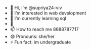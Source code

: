 - 👋 Hi, I’m @supriya24-viv
- 👀 I’m interested in web development 
- 🌱 I’m currently learning sql
- 💞
- 📫 How to reach me 8688787717
- 😄 Pronouns: she/her
- ⚡ Fun fact: im undergraduate

<!---
supriya24-viv/supriya24-viv is a ✨ special ✨ repository because its `README.md` (this file) appears on your GitHub profile.
You can click the Preview link to take a look at your changes.
--->
